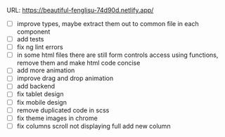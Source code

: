 URL: https://beautiful-fenglisu-74d90d.netlify.app/

- [ ] improve types, maybe extract them out to common file in each component
- [ ] add tests
- [ ] fix ng lint errors
- [ ] in some html files there are still form controls access using functions, remove them and make html code concise
- [ ] add more animation
- [ ] improve drag and drop animation
- [ ] add backend
- [ ] fix tablet design
- [ ] fix mobile design
- [ ] remove duplicated code in scss
- [ ] fix theme images in chrome
- [ ] fix columns scroll not displaying full add new column
